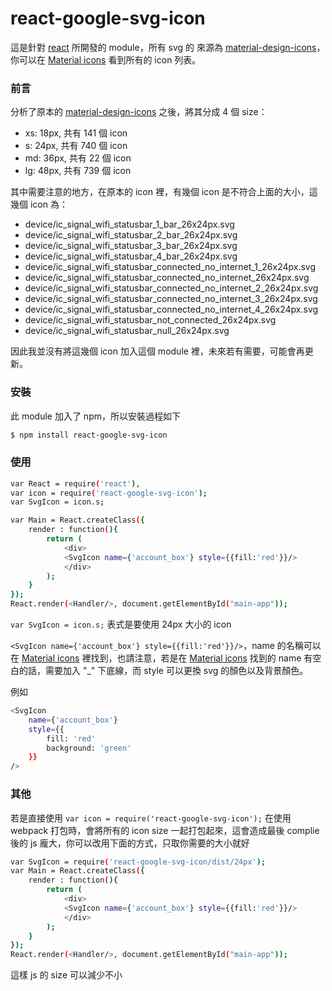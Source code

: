 # react-google-svg-icon

這是針對 [react] 所開發的 module，所有 svg 的 來源為 [material-design-icons]，你可以在 [Material icons] 看到所有的 icon 列表。

### 前言
分析了原本的 [material-design-icons] 之後，將其分成 4 個 size：
* xs: 18px, 共有 141 個 icon
* s:  24px, 共有 740 個 icon
* md: 36px, 共有 22 個 icon
* lg: 48px, 共有 739 個 icon

其中需要注意的地方，在原本的 icon 裡，有幾個 icon 是不符合上面的大小，這幾個 icon 為：
* device/ic_signal_wifi_statusbar_1_bar_26x24px.svg
* device/ic_signal_wifi_statusbar_2_bar_26x24px.svg
* device/ic_signal_wifi_statusbar_3_bar_26x24px.svg
* device/ic_signal_wifi_statusbar_4_bar_26x24px.svg
* device/ic_signal_wifi_statusbar_connected_no_internet_1_26x24px.svg
* device/ic_signal_wifi_statusbar_connected_no_internet_26x24px.svg
* device/ic_signal_wifi_statusbar_connected_no_internet_2_26x24px.svg
* device/ic_signal_wifi_statusbar_connected_no_internet_3_26x24px.svg
* device/ic_signal_wifi_statusbar_connected_no_internet_4_26x24px.svg
* device/ic_signal_wifi_statusbar_not_connected_26x24px.svg
* device/ic_signal_wifi_statusbar_null_26x24px.svg

因此我並沒有將這幾個 icon 加入這個 module 裡，未來若有需要，可能會再更新。


### 安裝
此 module 加入了 npm，所以安裝過程如下

```sh
$ npm install react-google-svg-icon
```

### 使用
```sh
var React = require('react'),
var icon = require('react-google-svg-icon');
var SvgIcon = icon.s;

var Main = React.createClass({
    render : function(){
        return (
            <div>
            <SvgIcon name={'account_box'} style={{fill:'red'}}/>
            </div>            
        );
    }
});
React.render(<Handler/>, document.getElementById("main-app"));
```
`var SvgIcon = icon.s;` 表式是要使用 24px 大小的 icon 

`<SvgIcon name={'account_box'} style={{fill:'red'}}/>`，name 的名稱可以在 [Material icons] 裡找到，也請注意，若是在 [Material icons] 找到的 name 有空白的話，需要加入 "_" 下底線，而 style 可以更換 svg 的顏色以及背景顏色。

例如
```sh
<SvgIcon 
    name={'account_box'} 
    style={{
        fill: 'red'
        background: 'green'
    }}
/>
```

### 其他
若是直接使用 `var icon = require('react-google-svg-icon');` 在使用 webpack 打包時，會將所有的 icon size 一起打包起來，這會造成最後 complie 後的 js 龐大，你可以改用下面的方式，只取你需要的大小就好

```sh
var SvgIcon = require('react-google-svg-icon/dist/24px');
var Main = React.createClass({
    render : function(){
        return (
            <div>
            <SvgIcon name={'account_box'} style={{fill:'red'}}/>
            </div>            
        );
    }
});
React.render(<Handler/>, document.getElementById("main-app"));
```
這樣 js 的 size 可以減少不小

[react]:https://facebook.github.io/react/
[material-design-icons]:https://github.com/google/material-design-icons
[Material icons]:https://www.google.com/design/icons/
